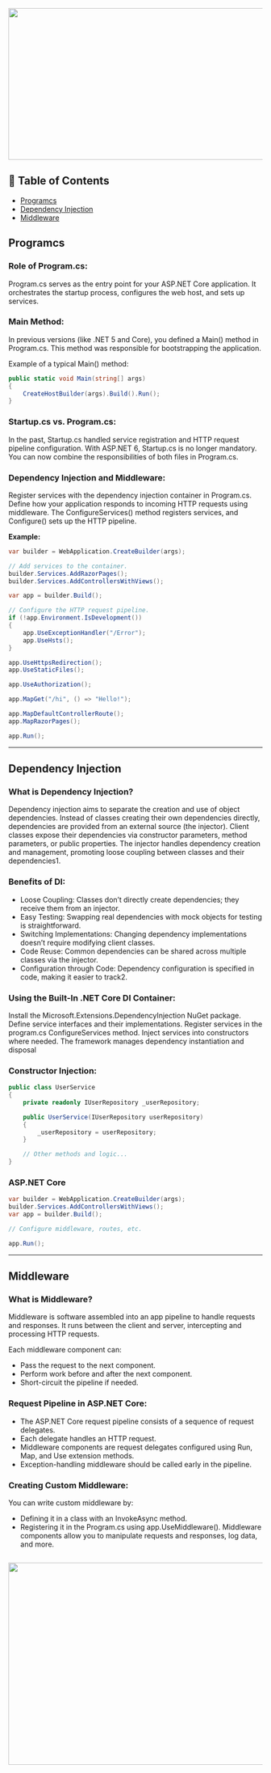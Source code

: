 
<p align="center">
  <img src = "https://miro.medium.com/max/2728/1*7I6oONv2fGLQJcNEFA4QSw.png" width=800 height=300>
</p>

## 🚩 Table of Contents

- [Programcs](#programcs)
- [Dependency Injection](dependency-injection)
- [Middleware](middleware)

## Programcs
### Role of Program.cs:
Program.cs serves as the entry point for your ASP.NET Core application.
It orchestrates the startup process, configures the web host, and sets up services.

### Main Method:
In previous versions (like .NET 5 and Core), you defined a Main() method in Program.cs.
This method was responsible for bootstrapping the application.

Example of a typical Main() method:

```csharp
public static void Main(string[] args)
{
    CreateHostBuilder(args).Build().Run();
}
```

### Startup.cs vs. Program.cs:
In the past, Startup.cs handled service registration and HTTP request pipeline configuration.
With ASP.NET 6, Startup.cs is no longer mandatory.
You can now combine the responsibilities of both files in Program.cs.

### Dependency Injection and Middleware:
Register services with the dependency injection container in Program.cs.
Define how your application responds to incoming HTTP requests using middleware.
The ConfigureServices() method registers services, and Configure() sets up the HTTP pipeline.

**Example:**

```csharp
var builder = WebApplication.CreateBuilder(args);

// Add services to the container.
builder.Services.AddRazorPages();
builder.Services.AddControllersWithViews();

var app = builder.Build();

// Configure the HTTP request pipeline.
if (!app.Environment.IsDevelopment())
{
    app.UseExceptionHandler("/Error");
    app.UseHsts();
}

app.UseHttpsRedirection();
app.UseStaticFiles();

app.UseAuthorization();

app.MapGet("/hi", () => "Hello!");

app.MapDefaultControllerRoute();
app.MapRazorPages();

app.Run();
```


---












## Dependency Injection
### What is Dependency Injection?
Dependency injection aims to separate the creation and use of object dependencies.
Instead of classes creating their own dependencies directly, dependencies are provided from an external source (the injector).
Client classes expose their dependencies via constructor parameters, method parameters, or public properties.
The injector handles dependency creation and management, promoting loose coupling between classes and their dependencies1.

### Benefits of DI:
- Loose Coupling: Classes don’t directly create dependencies; they receive them from an injector.
- Easy Testing: Swapping real dependencies with mock objects for testing is straightforward.
- Switching Implementations: Changing dependency implementations doesn’t require modifying client classes.
- Code Reuse: Common dependencies can be shared across multiple classes via the injector.
- Configuration through Code: Dependency configuration is specified in code, making it easier to track2.

### Using the Built-In .NET Core DI Container:
Install the Microsoft.Extensions.DependencyInjection NuGet package.
Define service interfaces and their implementations.
Register services in the program.cs ConfigureServices method.
Inject services into constructors where needed.
The framework manages dependency instantiation and disposal

### Constructor Injection:

```csharp
public class UserService
{
    private readonly IUserRepository _userRepository;

    public UserService(IUserRepository userRepository)
    {
        _userRepository = userRepository;
    }

    // Other methods and logic...
}

```

### ASP.NET Core

```csharp
var builder = WebApplication.CreateBuilder(args);
builder.Services.AddControllersWithViews();
var app = builder.Build();

// Configure middleware, routes, etc.

app.Run();
```

--- 










## Middleware

### What is Middleware?
Middleware is software assembled into an app pipeline to handle requests and responses.
It runs between the client and server, intercepting and processing HTTP requests.

Each middleware component can:
- Pass the request to the next component.
- Perform work before and after the next component.
- Short-circuit the pipeline if needed.

### Request Pipeline in ASP.NET Core:
- The ASP.NET Core request pipeline consists of a sequence of request delegates.
- Each delegate handles an HTTP request.
- Middleware components are request delegates configured using Run, Map, and Use extension methods.
- Exception-handling middleware should be called early in the pipeline.

### Creating Custom Middleware:
You can write custom middleware by:
- Defining it in a class with an InvokeAsync method.
- Registering it in the Program.cs using app.UseMiddleware<YourMiddleware>().
Middleware components allow you to manipulate requests and responses, log data, and more.

```csharp

```
<p align="center">
<img src = "https://wat-user-images.s3.amazonaws.com/1634560374197%2FN6hj9g0G6p%2FScreenshot_(324).png" width=700 height=400>
</p>

